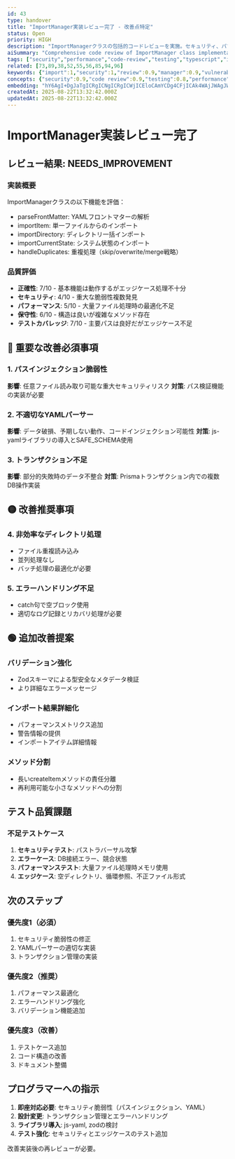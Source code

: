 ```yaml
---
id: 43
type: handover
title: "ImportManager実装レビュー完了 - 改善点特定"
status: Open
priority: HIGH
description: "ImportManagerクラスの包括的コードレビューを実施。セキュリティ、パフォーマンス、エラーハンドリングに関する重要な改善点を特定"
aiSummary: "Comprehensive code review of ImportManager class implementation identifying critical security vulnerabilities (path injection, YAML parsing), performance issues, and areas for improvement including transaction management, error handling, and test coverage enhancement."
tags: ["security","performance","code-review","testing","typescript","import-export"]
related: [73,89,38,52,55,56,85,94,96]
keywords: {"import":1,"security":1,"review":0.9,"manager":0.9,"vulnerability":0.9}
concepts: {"security":0.9,"code review":0.9,"testing":0.8,"performance":0.8,"software quality":0.8}
embedding: "hY6AgI+DgJaTgICRgICNgICRgICWjICEloCAmYCDg4CFjICAk4WAjJWAgJWAgICAkYSAgImPgIyVgICJgIaFgImAgICAlICTjICAgICRj4CVg4CAgo+AlYKAgIaAloiAmYCAgIyGgKWAgICAgJKRgJKGgICVgICliYCAhYCHlIA="
createdAt: 2025-08-22T13:32:42.000Z
updatedAt: 2025-08-22T13:32:42.000Z
---
```


# ImportManager実装レビュー完了

## レビュー結果: NEEDS_IMPROVEMENT

### 実装概要
ImportManagerクラスの以下機能を評価：
- parseFrontMatter: YAMLフロントマターの解析
- importItem: 単一ファイルからのインポート
- importDirectory: ディレクトリ一括インポート
- importCurrentState: システム状態のインポート
- handleDuplicates: 重複処理（skip/overwrite/merge戦略）

### 品質評価
- **正確性**: 7/10 - 基本機能は動作するがエッジケース処理不十分
- **セキュリティ**: 4/10 - 重大な脆弱性複数発見
- **パフォーマンス**: 5/10 - 大量ファイル処理時の最適化不足
- **保守性**: 6/10 - 構造は良いが複雑なメソッド存在
- **テストカバレッジ**: 7/10 - 主要パスは良好だがエッジケース不足

## 🔴 重要な改善必須事項

### 1. パスインジェクション脆弱性
**影響**: 任意ファイル読み取り可能な重大セキュリティリスク
**対策**: パス検証機能の実装が必要

### 2. 不適切なYAMLパーサー
**影響**: データ破損、予期しない動作、コードインジェクション可能性
**対策**: js-yamlライブラリの導入とSAFE_SCHEMA使用

### 3. トランザクション不足
**影響**: 部分的失敗時のデータ不整合
**対策**: Prismaトランザクション内での複数DB操作実装

## 🟡 改善推奨事項

### 4. 非効率なディレクトリ処理
- ファイル重複読み込み
- 並列処理なし
- バッチ処理の最適化が必要

### 5. エラーハンドリング不足
- catch句で空ブロック使用
- 適切なログ記録とリカバリ処理が必要

## 🟢 追加改善提案

### バリデーション強化
- Zodスキーマによる型安全なメタデータ検証
- より詳細なエラーメッセージ

### インポート結果詳細化
- パフォーマンスメトリクス追加
- 警告情報の提供
- インポートアイテム詳細情報

### メソッド分割
- 長いcreateItemメソッドの責任分離
- 再利用可能な小さなメソッドへの分割

## テスト品質課題

### 不足テストケース
1. **セキュリティテスト**: パストラバーサル攻撃
2. **エラーケース**: DB接続エラー、競合状態
3. **パフォーマンステスト**: 大量ファイル処理時メモリ使用
4. **エッジケース**: 空ディレクトリ、循環参照、不正ファイル形式

## 次のステップ

### 優先度1（必須）
1. セキュリティ脆弱性の修正
2. YAMLパーサーの適切な実装
3. トランザクション管理の実装

### 優先度2（推奨）
1. パフォーマンス最適化
2. エラーハンドリング強化
3. バリデーション機能追加

### 優先度3（改善）
1. テストケース追加
2. コード構造の改善
3. ドキュメント整備

## プログラマーへの指示

1. **即座対応必要**: セキュリティ脆弱性（パスインジェクション、YAML）
2. **設計変更**: トランザクション管理とエラーハンドリング
3. **ライブラリ導入**: js-yaml, zodの検討
4. **テスト強化**: セキュリティとエッジケースのテスト追加

改善実装後の再レビューが必要。
